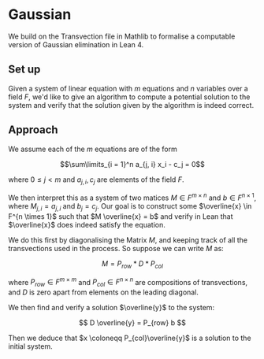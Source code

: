 # Gaussian

We build on the Transvection file in Mathlib to formalise a computable version of Gaussian elimination in Lean 4.

## Set up

Given a system of linear equation with $m$ equations and $n$ variables over a field $F$, we'd like to give an algorithm to compute a potential solution to the system and verify that the solution given by the algorithm is indeed correct.

## Approach

We assume each of the $m$ equations are of the form

$$\sum\limits_{i = 1}^n a_{j, i} x_i - c_j = 0$$

where $0 \leq j < m$ and $a_{j, i}, c_j$ are elements of the field $F$. 

We then interpret this as a system of two matices $M \in F^{m \times n}$ and $b \in F^{n \times 1}$, where $M_{j, i} = a_{j, i}$ and $b_{j} = c_j$. Our goal is to construct some $\overline{x} \in F^{n \times 1}$ such that $M \overline{x} = b$ and verify in Lean that $\overline{x}$ does indeed satisfy the equation.

We do this first by diagonalising the Matrix $M$, and keeping track of all the transvections used in the process. So suppose we can write $M$ as:

$$ M = P_{row} * D * P_{col} $$

where $P_{row} \in F^{m \times m}$ and $P_{col} \in F^{n \times n}$ are compositions of transvections, and $D$ is zero apart from elements on the leading diagonal.

We then find and verify a solution $\overline{y}$ to the system:

$$ D \overline{y} = P_{row} b $$

Then we deduce that $x \coloneqq P_{col}\overline{y}$ is a solution to the initial system.